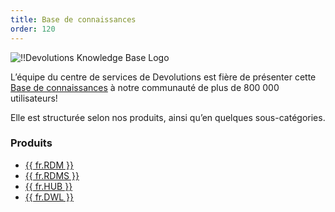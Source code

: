 ```yaml
---
title: Base de connaissances
order: 120
---
```

![!!Devolutions Knowledge Base Logo](https://webdevolutions.blob.core.windows.net/images/projects/knowledge-base/logos/knowledge-base-color-shadow.svg)  

L’équipe du centre de services de Devolutions est fière de présenter cette [Base de connaissances](/fr/kb/) à notre communauté de plus de 800 000 utilisateurs!  

Elle est structurée selon nos produits, ainsi qu’en quelques sous-catégories.  

### Produits 

* [{{ fr.RDM }}](/fr/kb/remote-desktop-manager/) 
* [{{ fr.RDMS }}](/fr/kb/devolutions-server/) 
* [{{ fr.HUB }}](/fr/kb/password-hub/) 
* [{{ fr.DWL }}](/fr/kb/devolutions-web-login/) 
